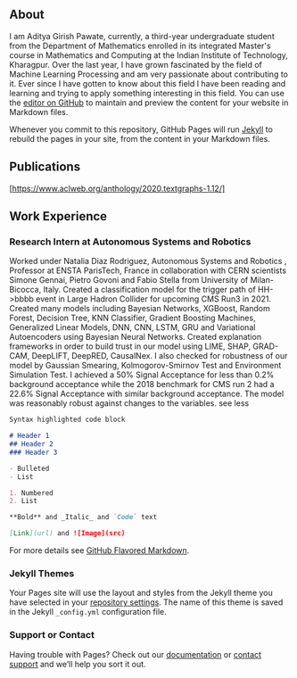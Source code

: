 ## About
I am Aditya Girish Pawate, currently, a third-year undergraduate student from the Department of Mathematics enrolled in its integrated Master's course in Mathematics and Computing at the Indian Institute of Technology, Kharagpur.
Over the last year, I have grown fascinated by the field of Machine Learning Processing and am very passionate about contributing to it. Ever since I have gotten to know about this field I have been reading and learning and trying to apply something interesting in this field.
You can use the [editor on GitHub](https://github.com/AdityaGirishPawate/AdityaGirishPawate.github.io/edit/master/index.md) to maintain and preview the content for your website in Markdown files.

Whenever you commit to this repository, GitHub Pages will run [Jekyll](https://jekyllrb.com/) to rebuild the pages in your site, from the content in your Markdown files.

## Publications
[https://www.aclweb.org/anthology/2020.textgraphs-1.12/]

## Work Experience
### Research Intern at Autonomous Systems and Robotics
Worked under Natalia Diaz Rodriguez, Autonomous Systems and Robotics , Professor at ENSTA ParisTech, France in collaboration with CERN scientists Simone Gennai, Pietro Govoni and Fabio Stella from University of Milan-Bicocca, Italy. Created a classification model for the trigger path of HH->bbbb event in Large Hadron Collider for upcoming CMS Run3 in 2021. Created many models including Bayesian Networks, XGBoost, Random Forest, Decision Tree, KNN Classifier, Gradient Boosting Machines, Generalized Linear Models, DNN, CNN, LSTM, GRU and Variational Autoencoders using Bayesian Neural Networks. Created explanation frameworks in order to build trust in our model using LIME, SHAP, GRAD-CAM, DeepLIFT, DeepRED, CausalNex. I also checked for robustness of our model by Gaussian Smearing, Kolmogorov-Smirnov Test and Environment Simulation Test. I achieved a 50% Signal Acceptance for less than 0.2% background acceptance while the 2018 benchmark for CMS run 2 had a 22.6% Signal Acceptance with similar background acceptance. The model was reasonably robust against changes to the variables.
see less


```markdown
Syntax highlighted code block

# Header 1
## Header 2
### Header 3

- Bulleted
- List

1. Numbered
2. List

**Bold** and _Italic_ and `Code` text

[Link](url) and ![Image](src)
```

For more details see [GitHub Flavored Markdown](https://guides.github.com/features/mastering-markdown/).

### Jekyll Themes

Your Pages site will use the layout and styles from the Jekyll theme you have selected in your [repository settings](https://github.com/AdityaGirishPawate/AdityaGirishPawate.github.io/settings). The name of this theme is saved in the Jekyll `_config.yml` configuration file.

### Support or Contact

Having trouble with Pages? Check out our [documentation](https://docs.github.com/categories/github-pages-basics/) or [contact support](https://github.com/contact) and we’ll help you sort it out.
